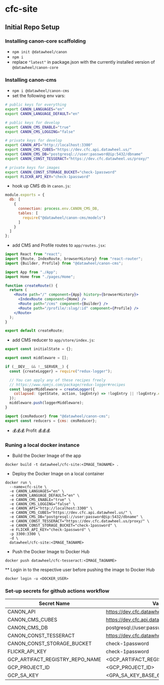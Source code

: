 # cfc-site

## Initial Repo Setup

### Installing canon-core scaffolding
* `npm init @datawheel/canon`
* `npm i`
* replace `"latest"` in package.json with the currently installed version of `@datawheel/canon-core`

### Installing canon-cms

* `npm i @datawheel/canon-cms`
* set the following env vars:

```sh
# public keys for everything
export CANON_LANGUAGES="en"
export CANON_LANGUAGE_DEFAULT="en"

# public keys for develop
export CANON_CMS_ENABLE="true"
export CANON_CMS_LOGGING="false"

# private keys for develop
export CANON_API="http://localhost:3300"
export CANON_CMS_CUBES="https://dev.cfc.api.datawheel.us/"
export CANON_CMS_DB="postgresql://user:password@ip:5432/dbname"
export CANON_CONST_TESSERACT="https://dev.cfc.datawheel.us/proxy/"

# private keys for images
export CANON_CONST_STORAGE_BUCKET="check-1password"
export FLICKR_API_KEY="check-1password"
```

* hook up CMS db in `canon.js`:

```js
module.exports = {
  db: [
    {
      connection: process.env.CANON_CMS_DB,
      tables: [
        require("@datawheel/canon-cms/models")
      ]
    }
  ]
};
```

* add CMS and Profile routes to `app/routes.jsx`:

```jsx
import React from "react";
import {Route, IndexRoute, browserHistory} from "react-router";
import {Builder, Profile} from "@datawheel/canon-cms";

import App from "./App";
import Home from "./pages/Home";

function createRoute() {
  return (
    <Route path="/" component={App} history={browserHistory}>
      <IndexRoute component={Home} />
      <Route path="/cms" component={Builder} />
      <Route path="/profile/:slug/:id" component={Profile} />
    </Route>
  );
}

export default createRoute;
```

* add CMS reducer to `app/store/index.js`:

```js
export const initialState = {};

export const middleware = [];

if (__DEV__ && !__SERVER__) {
  const {createLogger} = require("redux-logger");

  // You can apply any of these recipes freely
  // https://www.npmjs.com/package/redux-logger#recipes
  const loggerMiddleware = createLogger({
    collapsed: (getState, action, logEntry) => !logEntry || !logEntry.error
  });
  middleware.push(loggerMiddleware);
}

import {cmsReducer} from "@datawheel/canon-cms";
export const reducers = {cms: cmsReducer};
```

* 💰💰💰 Profit 💰💰💰

### Runing a local docker instance

* Build the Docker Image of the app
```
docker build -t datawheel/cfc-site:<IMAGE_TAGNAME> .
```

* Deploy the Docker Image on a local container
```
docker run \
  --name=cfc-site \
  -e CANON_LANGUAGES="en" \
  -e CANON_LANGUAGE_DEFAULT="en" \
  -e CANON_CMS_ENABLE="true" \
  -e CANON_CMS_LOGGING="false" \
  -e CANON_API="http://localhost:3300" \
  -e CANON_CMS_CUBES="https://dev.cfc.api.datawheel.us/" \
  -e CANON_CMS_DB="postgresql://user:password@ip:5432/dbname" \
  -e CANON_CONST_TESSERACT="https://dev.cfc.datawheel.us/proxy/" \
  -e CANON_CONST_STORAGE_BUCKET="check-1password" \
  -e FLICKR_API_KEY="check-1password" \
  -p 3300:3300 \
  -d \
  datawheel/cfc-site:<IMAGE_TAGNAME>
```

* Push the Docker Image to Docker Hub
```
docker push datawheel/cfc-tesseract:<IMAGE_TAGNAME>
```

** Login in to the respective user before pushing the image to Docker Hub
```
docker login -u <DOCKER_USER>
```

### Set-up secrets for github actions workflow

| Secret Name | Value |
| ----------- | ----- |
| CANON_API | https://dev.cfc.datawheel.us |
| CANON_CMS_CUBES | https://dev.cfc.api.datawheel.us/ |
| CANON_CMS_DB | postgresql://user:password@ip:5432/dbname |
| CANON_CONST_TESSERACT | https://dev.cfc.datawheel.us/proxy/ |
| CANON_CONST_STORAGE_BUCKET | check-1password |
| FLICKR_API_KEY | check-1password |
| GCP_ARTIFACT_REGISTRY_REPO_NAME | <GCP_ARTIFACT_REGISTRY_REPO_NAME> |
| GCP_PROJECT_ID | <GCP_PROJECT_ID> |
| GCP_SA_KEY | <GPA_SA_KEY_BASE_64> |
